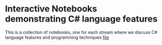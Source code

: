 # Interactive Notebooks demonstrating C# language features

This is a collection of notebooks, one for each stream where we discuss C# language features and programming techniques
[file](https://github.com/sumedhiscoding/csharp_with_csharpfritz/blob/main/notebooks/0209-AsyncAwaitAndMultithreading.dib)
